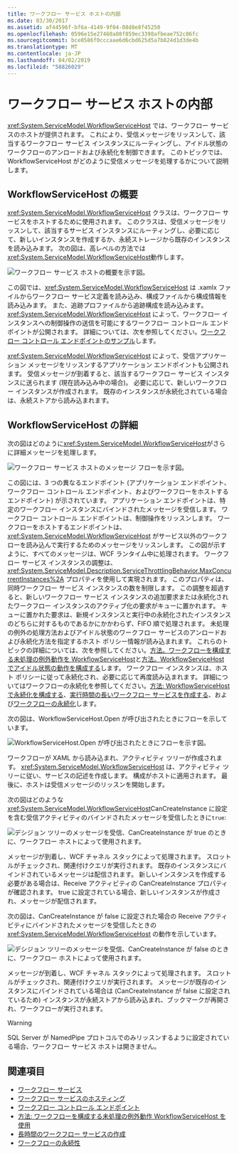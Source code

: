 ```yaml
---
title: ワークフロー サービス ホストの内部
ms.date: 03/30/2017
ms.assetid: af44596f-bf6a-4149-9f04-08d8e8f45250
ms.openlocfilehash: 0596e15e27460a08f859ec3398afbeae752c86fc
ms.sourcegitcommit: bce0586f0cccaae6d6cbd625d5a7b824d1d3de4b
ms.translationtype: MT
ms.contentlocale: ja-JP
ms.lasthandoff: 04/02/2019
ms.locfileid: "58826029"
---
```

# <a name="workflow-service-host-internals"></a>ワークフロー サービス ホストの内部
<xref:System.ServiceModel.WorkflowServiceHost> では、ワークフロー サービスのホストが提供されます。 これにより、受信メッセージをリッスンして、該当するワークフロー サービス インスタンスにルーティングし、アイドル状態のワークフローのアンロードおよび永続化を制御できます。 このトピックでは、WorkflowServiceHost がどのように受信メッセージを処理するかについて説明します。  
  
## <a name="workflowservicehost-overview"></a>WorkflowServiceHost の概要  

<xref:System.ServiceModel.WorkflowServiceHost> クラスは、ワークフロー サービスをホストするために使用されます。 このクラスは、受信メッセージをリッスンして、該当するサービス インスタンスにルーティングし、必要に応じて、新しいインスタンスを作成するか、永続ストレージから既存のインスタンスを読み込みます。 次の図は、高レベルの方法では<xref:System.ServiceModel.WorkflowServiceHost>動作します。 
  
 ![ワークフロー サービス ホストの概要を示す図。](./media/workflow-service-host-internals/workflow-service-host-high-level-overview.gif)  
  
 この図では、<xref:System.ServiceModel.WorkflowServiceHost> は .xamlx ファイルからワークフロー サービス定義を読み込み、構成ファイルから構成情報を読み込みます。 また、追跡プロファイルから追跡構成を読み込みます。 <xref:System.ServiceModel.WorkflowServiceHost> によって、ワークフロー インスタンスへの制御操作の送信を可能にするワークフロー コントロール エンドポイントが公開されます。  詳細については、次を参照してください。[ワークフロー コントロール エンドポイントのサンプル](../../../../docs/framework/wcf/feature-details/workflow-control-endpoint.md)します。  
  
 <xref:System.ServiceModel.WorkflowServiceHost> によって、受信アプリケーション メッセージをリッスンするアプリケーション エンドポイントも公開されます。 受信メッセージが到着すると、該当するワークフロー サービス インスタンスに送られます (現在読み込み中の場合)。 必要に応じて、新しいワークフロー インスタンスが作成されます。 既存のインスタンスが永続化されている場合は、永続ストアから読み込まれます。  
  
## <a name="workflowservicehost-details"></a>WorkflowServiceHost の詳細  
 次の図はどのように<xref:System.ServiceModel.WorkflowServiceHost>がさらに詳細メッセージを処理します。  
  
 ![ワークフロー サービス ホストのメッセージ フローを示す図。](./media/workflow-service-host-internals/workflow-service-host-message-flow.gif)  
  
 この図には、3 つの異なるエンドポイント (アプリケーション エンドポイント、ワークフロー コントロール エンドポイント、およびワークフローをホストするエンドポイント) が示されています。 アプリケーション エンドポイントは、特定のワークフロー インスタンスにバインドされたメッセージを受信します。 ワークフロー コントロール エンドポイントは、制御操作をリッスンします。 ワークフローをホストするエンドポイントは、<xref:System.ServiceModel.WorkflowServiceHost> がサービス以外のワークフローを読み込んで実行するためのメッセージをリッスンします。 この図が示すように、すべてのメッセージは、WCF ランタイム中に処理されます。  ワークフロー サービス インスタンスの調整は、<xref:System.ServiceModel.Description.ServiceThrottlingBehavior.MaxConcurrentInstances%2A> プロパティを使用して実現されます。 このプロパティは、同時ワークフロー サービス インスタンスの数を制限します。 この調整を超過すると、新しいワークフロー サービス インスタンスの追加要求または永続化されたワークフロー インスタンスのアクティブ化の要求がキューに置かれます。 キューに置かれた要求は、新規インスタンスと実行中の永続化されたインスタンスのどちらに対するものであるかにかかわらず、FIFO 順で処理されます。 未処理の例外の処理方法およびアイドル状態のワークフロー サービスのアンロードおよび永続化方法を指定するホスト ポリシー情報が読み込まれます。 これらのトピックの詳細については、次を参照してください。[方法。ワークフローを構成する未処理の例外動作を WorkflowServiceHost](../../../../docs/framework/wcf/feature-details/config-workflow-unhandled-exception-workflowservicehost.md)と[方法。WorkflowServiceHost でアイドル状態の動作を構成する](../../../../docs/framework/wcf/feature-details/how-to-configure-idle-behavior-with-workflowservicehost.md)します。 ワークフロー インスタンスは、ホスト ポリシーに従って永続化され、必要に応じて再度読み込まれます。 詳細についてはワークフローの永続化を参照してください。[方法: WorkflowServiceHost で永続化を構成する](../../../../docs/framework/wcf/feature-details/how-to-configure-persistence-with-workflowservicehost.md)、[実行時間の長いワークフロー サービスを作成する](../../../../docs/framework/wcf/feature-details/creating-a-long-running-workflow-service.md)、および[ワークフローの永続化](../../../../docs/framework/windows-workflow-foundation/workflow-persistence.md)します。  
  
 次の図は、WorkflowServiceHost.Open が呼び出されたときにフローを示しています。  
  
 ![WorkflowServiceHost.Open が呼び出されたときにフローを示す図。](./media/workflow-service-host-internals/workflow-service-host-open.gif)  
  
 ワークフローが XAML から読み込まれ、アクティビティ ツリーが作成されます。 <xref:System.ServiceModel.WorkflowServiceHost> は、アクティビティ ツリーに従い、サービスの記述を作成します。 構成がホストに適用されます。 最後に、ホストは受信メッセージのリッスンを開始します。  
  
 次の図はどのような<xref:System.ServiceModel.WorkflowServiceHost>CanCreateInstance に設定を含む受信アクティビティのバインドされたメッセージを受信したときに`true`:  
  
 ![デシジョン ツリーのメッセージを受信、CanCreateInstance が true のときに、ワークフロー ホストによって使用されます。](./media/workflow-service-host-internals/workflow-service-host-receive-message-cancreateinstance.gif)  
  
 メッセージが到着し、WCF チャネル スタックによって処理されます。 スロットルがチェックされ、関連付けクエリが実行されます。 既存のインスタンスにバインドされているメッセージは配信されます。 新しいインスタンスを作成する必要がある場合は、Receive アクティビティの CanCreateInstance プロパティが確認されます。 true に設定されている場合、新しいインスタンスが作成され、メッセージが配信されます。  
  
 次の図は、CanCreateInstance が false に設定された場合の Receive アクティビティにバインドされたメッセージを受信したときの <xref:System.ServiceModel.WorkflowServiceHost> の動作を示しています。  
  
 ![デシジョン ツリーのメッセージを受信、CanCreateInstance が false のときに、ワークフロー ホストによって使用されます。](./media/workflow-service-host-internals/workflow-service-host-receive-message.gif)  
  
 メッセージが到着し、WCF チャネル スタックによって処理されます。 スロットルがチェックされ、関連付けクエリが実行されます。 メッセージが既存のインスタンスにバインドされている場合は (CanCreateInstance が false に設定されているため) インスタンスが永続ストアから読み込まれ、ブックマークが再開され、ワークフローが実行されます。  
  
> [!WARNING]
> SQL Server が NamedPipe プロトコルでのみリッスンするように設定されている場合、ワークフロー サービス ホストは開きません。  
  
## <a name="see-also"></a>関連項目

- [ワークフロー サービス](../../../../docs/framework/wcf/feature-details/workflow-services.md)
- [ワークフロー サービスのホスティング](../../../../docs/framework/wcf/feature-details/hosting-workflow-services.md)
- [ワークフロー コントロール エンドポイント](../../../../docs/framework/wcf/feature-details/workflow-control-endpoint.md)
- [方法: ワークフローを構成する未処理の例外動作 WorkflowServiceHost を使用](../../../../docs/framework/wcf/feature-details/config-workflow-unhandled-exception-workflowservicehost.md)
- [長時間のワークフロー サービスの作成](../../../../docs/framework/wcf/feature-details/creating-a-long-running-workflow-service.md)
- [ワークフローの永続性](../../../../docs/framework/windows-workflow-foundation/workflow-persistence.md)
